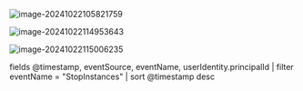









![image-20241022105821759](./img/image-20241022105821759.png)

![image-20241022114953643](./img/image-20241022114953643.png)

![image-20241022115006235](./img/image-20241022115006235.png)

fields @timestamp, eventSource, eventName, userIdentity.principalId
| filter eventName = "StopInstances"
| sort @timestamp desc